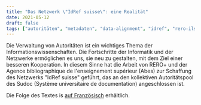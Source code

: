 ```yaml
---
title: "Das Netzwerk \"IdRef suisse\": eine Realität"
date: 2021-05-12
draft: false
tags: ["autoritäten", "metadaten", "data-alignment", "idref", "rero-ils", "slsp"]
---
```


Die Verwaltung von Autoritäten ist ein wichtiges Thema der Informationswissenschaften. Die Fortschritte der Informatik und der Netzwerke ermöglichen es uns, sie neu zu gestalten, mit dem Ziel einer besseren Kooperation. In diesem Sinne hat die Arbeit von RERO+ und der Agence bibliographique de l'enseignement supérieur (Abes) zur Schaffung des Netzwerks "IdRef suisse" geführt, das an den kollektiven Autoritätspool des Sudoc (Système universitaire de documentation) angeschlossen ist.

Die Folge des Textes is [auf Französisch](/le-reseau-suisse-idref-entre-en-production/) erhältlich.